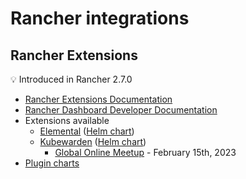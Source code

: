 # Rancher integrations

## Rancher Extensions

💡 Introduced in Rancher 2.7.0

* [Rancher Extensions Documentation](https://docs.ranchermanager.rancher.io/integrations-in-rancher/rancher-extensions)
* [Rancher Dashboard Developer Documentation](https://rancher.github.io/dashboard/home)
* Extensions available
  * [Elemental](https://github.com/rancher/elemental-ui) ([Helm chart](https://github.com/rancher/elemental-ui/tree/main/charts/elemental))
  * [Kubewarden](https://github.com/kubewarden/ui) ([Helm chart](https://github.com/kubewarden/ui/tree/main/charts/kubewarden))
    * [Global Online Meetup](https://www.crowdcast.io/e/gomu_rancher_kubewarden_01182023/1) - February 15th, 2023
* [Plugin charts](https://github.com/rancher/ui-plugin-charts)
